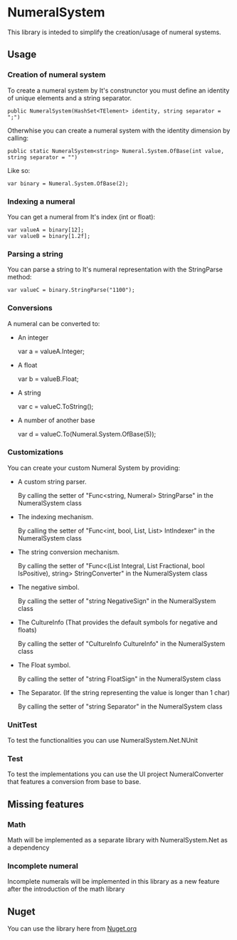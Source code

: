 # NumeralSystem

This library is inteded to simplify the creation/usage of numeral systems.


## Usage

### Creation of numeral system

To create a numeral system by It's construnctor you must define an identity of unique elements and a string separator.

    public NumeralSystem(HashSet<TElement> identity, string separator = ";")

Otherwhise you can create a numeral system with the identity dimension by calling:

    public static NumeralSystem<string> Numeral.System.OfBase(int value, string separator = "")
Like so:

    var binary = Numeral.System.OfBase(2);
### Indexing a numeral
You can get a numeral from It's index (int or float):

    var valueA = binary[12];
    var valueB = binary[1.2f];
### Parsing a string
You can parse a string to It's numeral representation with the StringParse method:

    var valueC = binary.StringParse("1100");
### Conversions
A numeral can be converted to:

- An integer


    var a = valueA.Integer;
- A float


    var b = valueB.Float;
- A string
    

    var c = valueC.ToString();
- A number of another base


    var d = valueC.To(Numeral.System.OfBase(5));
### Customizations
You can create your custom Numeral System by providing:

- A custom string parser.
    
    By calling the setter of "Func<string, Numeral<TElement>> StringParse" in the NumeralSystem class
- The indexing mechanism.

  By calling the setter of "Func<int, bool, List<TElement>, List<TElement>> IntIndexer" in the NumeralSystem class
- The string conversion mechanism.
    
    By calling the setter of "Func<(List<TElement> Integral, List<TElement> Fractional, bool IsPositive), string> StringConverter" in the NumeralSystem class
- The negative simbol.

  By calling the setter of "string NegativeSign" in the NumeralSystem class
- The CultureInfo (That provides the default symbols for negative and floats)

    By calling the setter of "CultureInfo CultureInfo" in the NumeralSystem class
- The Float symbol.
    
    By calling the setter of "string FloatSign" in the NumeralSystem class
- The Separator. (If the string representing the value is longer than 1 char)

    By calling the setter of "string Separator" in the NumeralSystem class

### UnitTest

To test the functionalities you can use NumeralSystem.Net.NUnit

### Test
To test the implementations you can use the UI project NumeralConverter that features a conversion from base to base.

## Missing features
### Math

Math will be implemented as a separate library with NumeralSystem.Net as a dependency

### Incomplete numeral

Incomplete numerals will be implemented in this library as a new feature after the introduction of the math library

## Nuget
You can use the library here from [Nuget.org](https://www.nuget.org/packages/NumeralSystems.Net)
